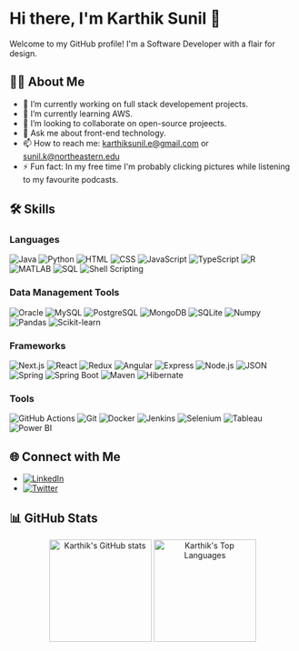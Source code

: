 # Hi there, I'm Karthik Sunil 👋

Welcome to my GitHub profile! I'm a Software Developer with a flair for design. 

## 🧑‍💻 About Me

- 🔭 I’m currently working on full stack developement projects.
- 🌱 I’m currently learning AWS.
- 👯 I’m looking to collaborate on open-source projeects.
- 💬 Ask me about front-end technology.
- 📫 How to reach me: karthiksunil.e@gmail.com or sunil.k@northeastern.edu
- ⚡ Fun fact: In my free time I'm probably clicking pictures while listening to my favourite podcasts.


## 🛠️ Skills

### Languages
 ![Java](https://img.shields.io/badge/-Java-007396?style=flat&logo=java&logoColor=white)
 ![Python](https://img.shields.io/badge/-Python-3776AB?style=flat&logo=python&logoColor=white)
 ![HTML](https://img.shields.io/badge/-HTML5-E34F26?style=flat&logo=html5&logoColor=white)
 ![CSS](https://img.shields.io/badge/-CSS3-1572B6?style=flat&logo=css3&logoColor=white)
 ![JavaScript](https://img.shields.io/badge/-JavaScript-F7DF1E?style=flat&logo=javascript&logoColor=black)
 ![TypeScript](https://img.shields.io/badge/-TypeScript-3178C6?style=flat&logo=typescript&logoColor=white)
 ![R](https://img.shields.io/badge/-R-276DC3?style=flat&logo=r&logoColor=white)
 ![MATLAB](https://img.shields.io/badge/-MATLAB-0076A8?style=flat&logo=mathworks&logoColor=white)
 ![SQL](https://img.shields.io/badge/-SQL-4479A1?style=flat&logo=postgresql&logoColor=white)
 ![Shell Scripting](https://img.shields.io/badge/-Shell_Scripting-4EAA25?style=flat&logo=gnu-bash&logoColor=white)

### Data Management Tools
 ![Oracle](https://img.shields.io/badge/-Oracle-F80000?style=flat&logo=oracle&logoColor=white)
 ![MySQL](https://img.shields.io/badge/-MySQL-4479A1?style=flat&logo=mysql&logoColor=white)
 ![PostgreSQL](https://img.shields.io/badge/-PostgreSQL-336791?style=flat&logo=postgresql&logoColor=white)
 ![MongoDB](https://img.shields.io/badge/-MongoDB-47A248?style=flat&logo=mongodb&logoColor=white)
 ![SQLite](https://img.shields.io/badge/-SQLite-003B57?style=flat&logo=sqlite&logoColor=white)
 ![Numpy](https://img.shields.io/badge/-Numpy-013243?style=flat&logo=numpy&logoColor=white)
 ![Pandas](https://img.shields.io/badge/-Pandas-150458?style=flat&logo=pandas&logoColor=white)
 ![Scikit-learn](https://img.shields.io/badge/-Scikit--learn-F7931E?style=flat&logo=scikit-learn&logoColor=white)

### Frameworks
 ![Next.js](https://img.shields.io/badge/-Next.js-000000?style=flat&logo=nextdotjs&logoColor=white)
 ![React](https://img.shields.io/badge/-React-61DAFB?style=flat&logo=react&logoColor=white)
 ![Redux](https://img.shields.io/badge/-Redux-764ABC?style=flat&logo=redux&logoColor=white)
 ![Angular](https://img.shields.io/badge/-Angular-DD0031?style=flat&logo=angular&logoColor=white)
 ![Express](https://img.shields.io/badge/-Express-000000?style=flat&logo=express&logoColor=white)
 ![Node.js](https://img.shields.io/badge/-Node.js-339933?style=flat&logo=nodedotjs&logoColor=white)
 ![JSON](https://img.shields.io/badge/-JSON-000000?style=flat&logo=json&logoColor=white)
 ![Spring](https://img.shields.io/badge/-Spring-6DB33F?style=flat&logo=spring&logoColor=white)
 ![Spring Boot](https://img.shields.io/badge/-Spring%20Boot-6DB33F?style=flat&logo=spring-boot&logoColor=white)
 ![Maven](https://img.shields.io/badge/-Maven-C71A36?style=flat&logo=apache-maven&logoColor=white)
 ![Hibernate](https://img.shields.io/badge/-Hibernate-59666C?style=flat&logo=hibernate&logoColor=white)

### Tools
 ![GitHub Actions](https://img.shields.io/badge/-GitHub%20Actions-2088FF?style=flat&logo=github-actions&logoColor=white)
 ![Git](https://img.shields.io/badge/-Git-F05032?style=flat&logo=git&logoColor=white)
 ![Docker](https://img.shields.io/badge/-Docker-2496ED?style=flat&logo=docker&logoColor=white)
 ![Jenkins](https://img.shields.io/badge/-Jenkins-D24939?style=flat&logo=jenkins&logoColor=white)
 ![Selenium](https://img.shields.io/badge/-Selenium-43B02A?style=flat&logo=selenium&logoColor=white)
 ![Tableau](https://img.shields.io/badge/-Tableau-E97627?style=flat&logo=tableau&logoColor=white)
 ![Power BI](https://img.shields.io/badge/-Power%20BI-F2C811?style=flat&logo=power-bi&logoColor=white)


 ## 🌐 Connect with Me

- [![LinkedIn](https://img.shields.io/badge/-LinkedIn-0077B5?style=flat&logo=LinkedIn&logoColor=white)](https://www.linkedin.com/in/karthik-sunil/)
- [![Twitter](https://img.shields.io/badge/-Twitter-1DA1F2?style=flat&logo=Twitter&logoColor=white)](https://x.com/whykarthik_)

## 📊 GitHub Stats

<div align="center">
  <img height="180em" src="https://github-readme-stats.vercel.app/api?username=karthiksneu&show_icons=true&theme=radical&count_private=true" alt="Karthik's GitHub stats"/>
  <img height="180em" src="https://github-readme-stats.vercel.app/api/top-langs/?username=karthiksneu&layout=compact&theme=radical" alt="Karthik's Top Languages"/>
</div>

